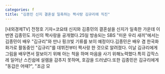 ```yaml
---
categories: f
title: "김종민 신지 결혼설 일축하는 짝사랑 김규리에 직진"
---
```

[내외경제TV] 전정호 기자=코요태 신지와 김종민의 결혼설을 신지가 일축한 가운데 이번엔 김종민도 자신의 짝사랑을 공개했다.25일 방송되는 SBS "미운 우리 새끼"에서는 김종민이 배우 "김규리"와 만나 핑크빛 기류를 보이 예정이다.김종민은 배우 겸 한국화 화가로 활동중인 "김규리"를 데뷔전부터 짝사랑 한 것으로 알려졌다. 이날 김규리에게 그림을 배우면서 잘보이기 위해 아는 척을 하며 마음을 사기 위해노력했다.특히 갑작스레 일어난 스킨쉽에 설렘을 감추지 못하며, 호감을 드러냈다.또한 김종민은 김규리에게 "동갑은 어때?", "조금 모
